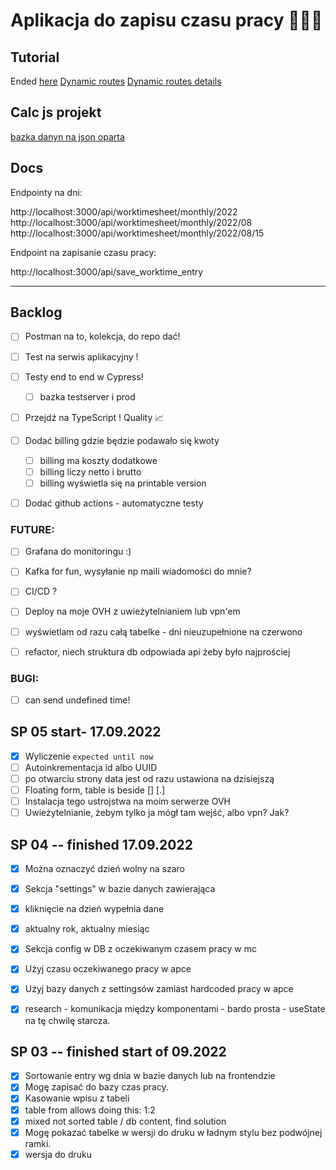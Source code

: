 # Aplikacja do zapisu czasu pracy 👨🏼‍💻

## Tutorial

Ended [here](https://nextjs.org/learn/basics/assets-metadata-css/styling-tips)
[Dynamic routes](https://nextjs.org/learn/basics/dynamic-routes)
[Dynamic routes details](https://nextjs.org/learn/basics/dynamic-routes/dynamic-routes-details)

## Calc js projekt

[bazka danyn na json oparta](https://www.npmjs.com/package/node-json-db)

## Docs

Endpointy na dni:

http://localhost:3000/api/worktimesheet/monthly/2022
http://localhost:3000/api/worktimesheet/monthly/2022/08
http://localhost:3000/api/worktimesheet/monthly/2022/08/15

Endpoint na zapisanie czasu pracy:

http://localhost:3000/api/save_worktime_entry

---

## Backlog

- [ ] Postman na to, kolekcja, do repo dać!
- [ ] Test na serwis aplikacyjny !
- [ ] Testy end to end w Cypress!

  - [ ] bazka testserver i prod

- [ ] Przejdź na TypeScript ! Quality 📈
- [ ] Dodać billing gdzie będzie podawało się kwoty

  - [ ] billing ma koszty dodatkowe
  - [ ] billing liczy netto i brutto
  - [ ] billing wyświetla się na printable version

- [ ] Dodać github actions - automatyczne testy

### FUTURE:

- [ ] Grafana do monitoringu :)
- [ ] Kafka for fun, wysyłanie np maili wiadomości do mnie?
- [ ] CI/CD ?
- [ ] Deploy na moje OVH z uwieżytelnianiem lub vpn'em

- [ ] wyświetlam od razu całą tabelke - dni nieuzupełnione na czerwono
- [ ] refactor, niech struktura db odpowiada api żeby było najprościej

### BUGI:

- [ ] can send undefined time!

## SP 05 start- 17.09.2022

- [x] Wyliczenie `expected until now`
- [ ] Autoinkrementacja id albo UUID
- [ ] po otwarciu strony data jest od razu ustawiona na dzisiejszą
- [ ] Floating form, table is beside [] [.]
- [ ] Instalacja tego ustrojstwa na moim serwerze OVH
- [ ] Uwieżytelnianie, żebym tylko ja mógł tam wejść, albo vpn? Jak?

## SP 04 -- finished 17.09.2022

- [x] Można oznaczyć dzień wolny na szaro
- [x] Sekcja "settings" w bazie danych zawierająca
- [x] kliknięcie na dzień wypełnia dane
- [x] aktualny rok, aktualny miesiąc
- [x] Sekcja config w DB z oczekiwanym czasem pracy w mc
- [x] Użyj czasu oczekiwanego pracy w apce
- [x] Użyj bazy danych z settingsów zamiast hardcoded pracy w apce

- [x] research - komunikacja między komponentami - bardo prosta - useState na tę chwilę starcza.

## SP 03 -- finished start of 09.2022

- [x] Sortowanie entry wg dnia w bazie danych lub na frontendzie
- [x] Mogę zapisać do bazy czas pracy.
- [x] Kasowanie wpisu z tabeli
- [x] table from allows doing this: 1:2
- [x] mixed not sorted table / db content, find solution
- [x] Mogę pokazać tabelke w wersji do druku w ładnym stylu bez podwójnej ramki.
- [x] wersja do druku
